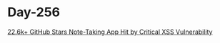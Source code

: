 # Day-256

[22.6k+ GitHub Stars Note-Taking App Hit by Critical XSS Vulnerability](https://chirag-agrawal.medium.com/22-6k-github-stars-note-taking-app-hit-by-critical-xss-vulnerability-842da56ae265)
